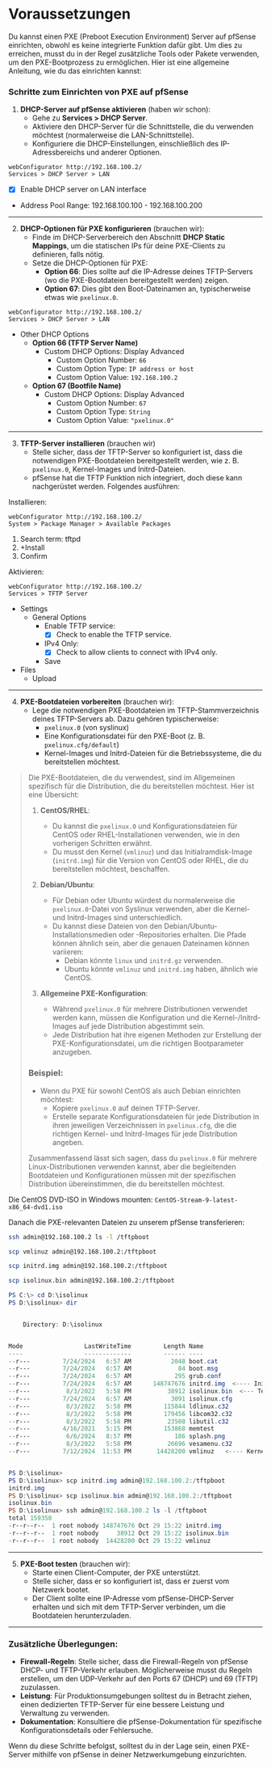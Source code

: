 # Voraussetzungen

Du kannst einen PXE (Preboot Execution Environment) Server auf pfSense einrichten, obwohl es keine integrierte Funktion dafür gibt. Um dies zu erreichen, musst du in der Regel zusätzliche Tools oder Pakete verwenden, um den PXE-Bootprozess zu ermöglichen. Hier ist eine allgemeine Anleitung, wie du das einrichten kannst:

### Schritte zum Einrichten von PXE auf pfSense

1. **DHCP-Server auf pfSense aktivieren** (haben wir schon):
   - Gehe zu **Services > DHCP Server**.
   - Aktiviere den DHCP-Server für die Schnittstelle, die du verwenden möchtest (normalerweise die LAN-Schnittstelle).
   - Konfiguriere die DHCP-Einstellungen, einschließlich des IP-Adressbereichs und anderer Optionen.

```plaintext
webConfigurator http://192.168.100.2/
Services > DHCP Server > LAN
```
- [x] Enable DHCP server on LAN interface
- Address Pool Range: 192.168.100.100 - 192.168.100.200
---
2. **DHCP-Optionen für PXE konfigurieren** (brauchen wir):
   - Finde im DHCP-Serverbereich den Abschnitt **DHCP Static Mappings**, um die statischen IPs für deine PXE-Clients zu definieren, falls nötig.
   - Setze die DHCP-Optionen für PXE:
     - **Option 66**: Dies sollte auf die IP-Adresse deines TFTP-Servers (wo die PXE-Bootdateien bereitgestellt werden) zeigen.
     - **Option 67**: Dies gibt den Boot-Dateinamen an, typischerweise etwas wie `pxelinux.0`.

```plaintext
webConfigurator http://192.168.100.2/
Services > DHCP Server > LAN
```
- Other DHCP Options
   - **Option 66 (TFTP Server Name)**
        - Custom DHCP Options: Display Advanced 
           - Custom Option Number: `66`
           - Custom Option Type: `IP address or host`
           - Custom Option Value: `192.168.100.2`
   - **Option 67 (Bootfile Name)**
        - Custom DHCP Options: Display Advanced 
           - Custom Option Number: `67`
           - Custom Option Type: `String`
           - Custom Option Value: `"pxelinux.0"`
---
3. **TFTP-Server installieren** (brauchen wir)
   - Stelle sicher, dass der TFTP-Server so konfiguriert ist, dass die notwendigen PXE-Bootdateien bereitgestellt werden, wie z. B. `pxelinux.0`, Kernel-Images und Initrd-Dateien.
   - pfSense hat die TFTP Funktion nich integriert, doch diese kann nachgerüstet werden. Folgendes ausführen:

Installieren:
```plaintext
webConfigurator http://192.168.100.2/
System > Package Manager > Available Packages
```

1. Search term: tftpd
2. +Install
3. Confirm

Aktivieren:
```plaintext
webConfigurator http://192.168.100.2/
Services > TFTP Server
```
- Settings
   - General Options
      - Enable TFTP service:
         - [x] Check to enable the TFTP service.
      - IPv4 Only:
         - [x] Check to allow clients to connect with IPv4 only.
      - Save
- Files
   - Upload
---
4. **PXE-Bootdateien vorbereiten** (brauchen wir):
   - Lege die notwendigen PXE-Bootdateien im TFTP-Stammverzeichnis deines TFTP-Servers ab. Dazu gehören typischerweise:
     - `pxelinux.0` (von syslinux)
     - Eine Konfigurationsdatei für den PXE-Boot (z. B. `pxelinux.cfg/default`)
     - Kernel-Images und Initrd-Dateien für die Betriebssysteme, die du bereitstellen möchtest.

> Die PXE-Bootdateien, die du verwendest, sind im Allgemeinen spezifisch für die Distribution, die du bereitstellen möchtest. Hier ist eine Übersicht:
> 
> 1. **CentOS/RHEL**:
>    - Du kannst die `pxelinux.0` und Konfigurationsdateien für CentOS oder RHEL-Installationen verwenden, wie in den vorherigen Schritten erwähnt.
>    - Du musst den Kernel (`vmlinuz`) und das Initialramdisk-Image (`initrd.img`) für die Version von CentOS oder RHEL, die du bereitstellen möchtest, beschaffen.
> 
> 2. **Debian/Ubuntu**:
>    - Für Debian oder Ubuntu würdest du normalerweise die `pxelinux.0`-Datei von Syslinux verwenden, aber die Kernel- und Initrd-Images sind unterschiedlich.
>    - Du kannst diese Dateien von den Debian/Ubuntu-Installationsmedien oder -Repositories erhalten. Die Pfade können ähnlich sein, aber die genauen Dateinamen können variieren:
>      - Debian könnte `linux` und `initrd.gz` verwenden.
>      - Ubuntu könnte `vmlinuz` und `initrd.img` haben, ähnlich wie CentOS.
> 
> 3. **Allgemeine PXE-Konfiguration**:
>    - Während `pxelinux.0` für mehrere Distributionen verwendet werden kann, müssen die Konfiguration und die Kernel-/Initrd-Images auf jede Distribution abgestimmt sein.
>    - Jede Distribution hat ihre eigenen Methoden zur Erstellung der PXE-Konfigurationsdatei, um die richtigen Bootparameter anzugeben.
> 
> ### Beispiel:
> - Wenn du PXE für sowohl CentOS als auch Debian einrichten möchtest:
>   - Kopiere `pxelinux.0` auf deinen TFTP-Server.
>   - Erstelle separate Konfigurationsdateien für jede Distribution in ihren jeweiligen Verzeichnissen in `pxelinux.cfg`, die die richtigen Kernel- und Initrd-Images für jede Distribution angeben.
> 
> Zusammenfassend lässt sich sagen, dass du `pxelinux.0` für mehrere Linux-Distributionen verwenden kannst, aber die begleitenden Bootdateien und Konfigurationen müssen mit der spezifischen Distribution übereinstimmen, die du bereitstellen möchtest.

Die CentOS DVD-ISO in Windows mounten: `CentOS-Stream-9-latest-x86_64-dvd1.iso`

Danach die PXE-relevanten Dateien zu unserem pfSense transferieren:

```bash
ssh admin@192.168.100.2 ls -l /tftpboot
```
```bash
scp vmlinuz admin@192.168.100.2:/tftpboot
```
```bash
scp initrd.img admin@192.168.100.2:/tftpboot
```
```bash
scp isolinux.bin admin@192.168.100.2:/tftpboot
```

```powershell
PS C:\> cd D:\isolinux
PS D:\isolinux> dir


    Directory: D:\isolinux


Mode                 LastWriteTime         Length Name
----                 -------------         ------ ----
--r---         7/24/2024   6:57 AM           2048 boot.cat
--r---         7/24/2024   6:57 AM             84 boot.msg
--r---         7/24/2024   6:57 AM            295 grub.conf
--r---         7/24/2024   6:57 AM      148747676 initrd.img  <---- Initial-RAM-Disk-Image
--r---          8/3/2022   5:58 PM          38912 isolinux.bin  <--- Teil des ISOLINUX-Bootloaders
--r---         7/24/2024   6:57 AM           3091 isolinux.cfg
--r---          8/3/2022   5:58 PM         115844 ldlinux.c32
--r---          8/3/2022   5:58 PM         179456 libcom32.c32
--r---          8/3/2022   5:58 PM          23508 libutil.c32
--r---         4/16/2021   5:15 PM         153868 memtest
--r---          6/6/2024   8:57 PM            186 splash.png
--r---          8/3/2022   5:58 PM          26696 vesamenu.c32
--r---         7/12/2024  11:53 PM       14428200 vmlinuz   <---- Kernel-Image


PS D:\isolinux>
PS D:\isolinux> scp initrd.img admin@192.168.100.2:/tftpboot
initrd.img                                                                                                100%  142MB 153.5MB/s   00:00
PS D:\isolinux> scp isolinux.bin admin@192.168.100.2:/tftpboot
isolinux.bin                                                                                              100%   38KB  12.4MB/s   00:00
PS D:\isolinux> ssh admin@192.168.100.2 ls -l /tftpboot
total 159358
-r--r--r--  1 root nobody 148747676 Oct 29 15:22 initrd.img
-r--r--r--  1 root nobody     38912 Oct 29 15:22 isolinux.bin
-r--r--r--  1 root nobody  14428200 Oct 29 15:22 vmlinuz
```

---
5. **PXE-Boot testen** (brauchen wir):
   - Starte einen Client-Computer, der PXE unterstützt.
   - Stelle sicher, dass er so konfiguriert ist, dass er zuerst vom Netzwerk bootet.
   - Der Client sollte eine IP-Adresse vom pfSense-DHCP-Server erhalten und sich mit dem TFTP-Server verbinden, um die Bootdateien herunterzuladen.
---
### Zusätzliche Überlegungen:
- **Firewall-Regeln**: Stelle sicher, dass die Firewall-Regeln von pfSense DHCP- und TFTP-Verkehr erlauben. Möglicherweise musst du Regeln erstellen, um den UDP-Verkehr auf den Ports 67 (DHCP) und 69 (TFTP) zuzulassen.
- **Leistung**: Für Produktionsumgebungen solltest du in Betracht ziehen, einen dedizierten TFTP-Server für eine bessere Leistung und Verwaltung zu verwenden.
- **Dokumentation**: Konsultiere die pfSense-Dokumentation für spezifische Konfigurationsdetails oder Fehlersuche.

Wenn du diese Schritte befolgst, solltest du in der Lage sein, einen PXE-Server mithilfe von pfSense in deiner Netzwerkumgebung einzurichten.

